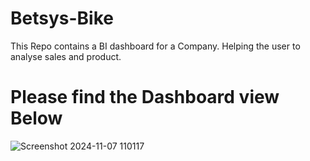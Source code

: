 # Betsys-Bike
This Repo contains a BI dashboard for a Company. Helping the user to analyse sales and product.

# Please find the Dashboard view Below
![Screenshot 2024-11-07 110117](https://github.com/user-attachments/assets/d6e220ae-d7e6-482b-a5dc-bb81190e4dd4)
